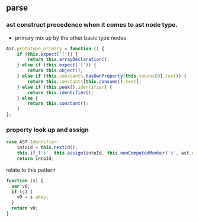 ## parse
### ast construct precedence when it comes to ast node type.
- primary mix up by the other basic type nodes
```js
AST.prototype.primary = function () {  
    if (this.expect('[')) {
        return this.arrayDeclaration();
    } else if (this.expect('{')) {
        return this.object();
    } else if (this.constants.hasOwnProperty(this.tokens[0].text)) {
        return this.constants[this.consume().text];
    } else if (this.peek().identifier) {
        return this.identifier();
    } else {
        return this.constant();
    }
};
```
### property look up and assign
```js
case AST.Identifier:
    intoId = this.nextId();
    this.if_('s', this.assign(intoId, this.nonComputedMember('s', ast.name)));
    return intoId;
```
relate to this pattern
```js
function (s) {
  var v0;
  if (s) {
    v0 = s.aKey;
  }
  return v0;
}
```